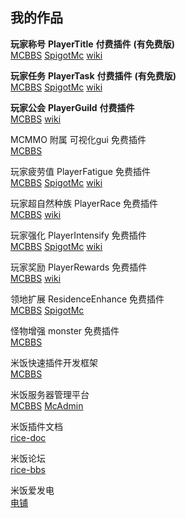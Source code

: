 ## 我的作品

**玩家称号**  **PlayerTitle** **付费插件** **(有免费版)**  
[MCBBS](https://www.mcbbs.net/thread-1004671-1-1.html)
[SpigotMc](https://www.spigotmc.org/resources/78048)
[wiki](PlayerTitle/)

**玩家任务** **PlayerTask** **付费插件** **(有免费版)**    
[MCBBS](https://www.mcbbs.net/thread-1084534-1-1.html)
[SpigotMc](https://www.spigotmc.org/resources/96554)
[wiki](PlayerTask/)

**玩家公会** **PlayerGuild** **付费插件**   
[MCBBS](https://www.mcbbs.net/thread-1297813-1-1.html)
[wiki](PlayerGuild/)

MCMMO 附属 可视化gui 免费插件  
[MCBBS](https://www.mcbbs.net/thread-1300127-1-1.html)

玩家疲劳值 PlayerFatigue 免费插件  
[MCBBS](https://www.mcbbs.net/thread-1101322-1-1.html)
[SpigotMc](https://www.spigotmc.org/resources/95360)
[wiki](PlayerFatigue/)

玩家超自然种族 PlayerRace 免费插件  
[MCBBS](https://www.mcbbs.net/thread-1149860-1-1.html)
[wiki](PlayerRace/)

玩家强化 PlayerIntensify 免费插件  
[MCBBS](https://www.mcbbs.net/thread-1198166-1-1.html)
[SpigotMc](https://www.spigotmc.org/resources/95362)
[wiki](PlayerIntensify/)

玩家奖励 PlayerRewards 免费插件  
[MCBBS](https://www.mcbbs.net/thread-1285222-1-1.html)
[wiki](PlayerRewards/)

领地扩展 ResidenceEnhance 免费插件  
[MCBBS](https://www.mcbbs.net/thread-1206203-1-1.html)
[SpigotMc](https://www.spigotmc.org/resources/96192)

怪物增强 monster 免费插件  
[MCBBS](https://www.mcbbs.net/thread-963507-1-1.html)

米饭快速插件开发框架  
[MCBBS](https://www.mcbbs.net/thread-1254437-1-1.html)

米饭服务器管理平台  
[MCBBS](https://www.mcbbs.net/thread-1083629-1-1.html)
[McAdmin](https://admin.ljxmc.top/)

米饭插件文档  
[rice-doc](https://handy-git.gitee.io/rice-doc)

米饭论坛  
[rice-bbs](https://bbs.ljxmc.top/)

米饭爱发电  
[电铺](https://afdian.net/@PlayerTitle?tab=shop)